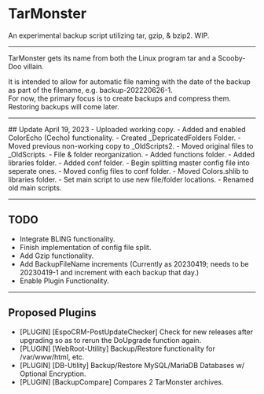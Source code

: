 # TarMonster
An experimental backup script utilizing tar, gzip, &amp; bzip2.  WIP.

<hr>
TarMonster gets its name from both the Linux program tar and a Scooby-Doo villain.

It is intended to allow for automatic file naming with the date of the backup as part of the filename, e.g. backup-202220626-1.
<br>
For now, the primary focus is to create backups and compress them.  Restoring backups will come later.

<hr>
## Update April 19, 2023
- Uploaded working copy.
- Added and enabled ColorEcho (Cecho) functionality.
- Created _DepricatedFolders Folder.
  - Moved previous non-working copy to _OldScripts2.
  - Moved original files to _OldScripts.
- File & folder reorganization.
  - Added functions folder.
  - Added libraries folder.
  - Added conf folder.
  - Begin splitting master config file into seperate ones.
  - Moved config files to conf folder.
  - Moved Colors.shlib to libraries folder.
  - Set main script to use new file/folder locations.
  - Renamed old main scripts.

<hr>

## TODO
- Integrate BLING functionality.
- Finish implementation of config file split.
- Add Gzip functionality.
- Add BackupFileName increments (Currently as 20230419; needs to be 20230419-1 and increment with each backup that day.)
- Enable Plugin Functionality.

<hr>

## Proposed Plugins
- [PLUGIN] [EspoCRM-PostUpdateChecker] Check for new releases after upgrading so as to rerun the DoUpgrade function again.
- [PLUGIN] [WebRoot-Utility] Backup/Restore functionality for /var/www/html, etc.
- [PLUGIN] [DB-Utility] Backup/Restore MySQL/MariaDB Databases w/ Optional Encryption.
- [PLUGIN] [BackupCompare] Compares 2 TarMonster archives.
